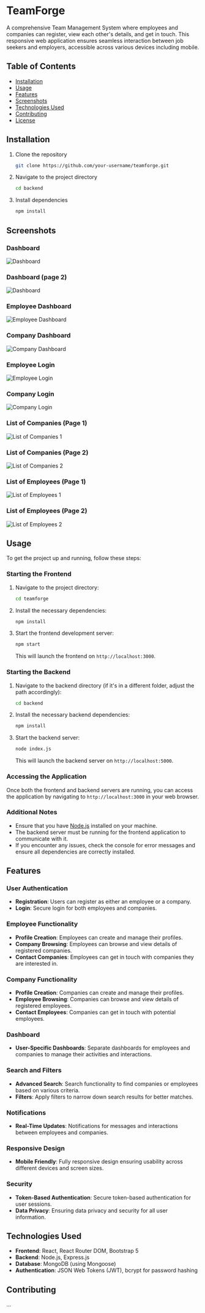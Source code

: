 # TeamForge
A comprehensive Team Management System where employees and companies can register, view each other's details, and get in touch. This responsive web application ensures seamless interaction between job seekers and employers, accessible across various devices including mobile.

## Table of Contents
- [Installation](#installation)
- [Usage](#usage)
- [Features](#features)
- [Screenshots](#screenshots)
- [Technologies Used](#technologies-used)
- [Contributing](#contributing)
- [License](#license)

## Installation
1. Clone the repository
    ```bash
    git clone https://github.com/your-username/teamforge.git
    ```
2. Navigate to the project directory
    ```bash
    cd backend
    ```
3. Install dependencies
    ```bash
    npm install
    ```

## Screenshots

### Dashboard
![Dashboard](./screenshots/Dashboard.png)

### Dashboard (page 2) 
![Dashboard](./screenshots/Dashboard2.png)

### Employee Dashboard
![Employee Dashboard](./screenshots/EmployeeDashboard.png)

### Company Dashboard
![Company Dashboard](./screenshots/CompanyDahboard.png)

### Employee Login
![Employee Login](./screenshots/Employeelogin.png)

### Company Login
![Company Login](./screenshots/Companylogin.png)

### List of Companies (Page 1)
![List of Companies 1](./screenshots/listofcompany1.png)

### List of Companies (Page 2)
![List of Companies 2](./screenshots/listofcompany2.png)

### List of Employees (Page 1)
![List of Employees 1](./screenshots/listofemployee1.png)

### List of Employees (Page 2)
![List of Employees 2](./screenshots/listofemployee2.png)

## Usage

To get the project up and running, follow these steps:

### Starting the Frontend

1. Navigate to the project directory:
    ```bash
    cd teamforge
    ```

2. Install the necessary dependencies:
    ```bash
    npm install
    ```

3. Start the frontend development server:
    ```bash
    npm start
    ```
    This will launch the frontend on `http://localhost:3000`.

### Starting the Backend

1. Navigate to the backend directory (if it's in a different folder, adjust the path accordingly):
    ```bash
    cd backend
    ```

2. Install the necessary backend dependencies:
    ```bash
    npm install
    ```

3. Start the backend server:
    ```bash
    node index.js
    ```
    This will launch the backend server on `http://localhost:5000`.

### Accessing the Application

Once both the frontend and backend servers are running, you can access the application by navigating to `http://localhost:3000` in your web browser.

### Additional Notes

- Ensure that you have [Node.js](https://nodejs.org/) installed on your machine.
- The backend server must be running for the frontend application to communicate with it.
- If you encounter any issues, check the console for error messages and ensure all dependencies are correctly installed.

## Features

### User Authentication
- **Registration**: Users can register as either an employee or a company.
- **Login**: Secure login for both employees and companies.

### Employee Functionality
- **Profile Creation**: Employees can create and manage their profiles.
- **Company Browsing**: Employees can browse and view details of registered companies.
- **Contact Companies**: Employees can get in touch with companies they are interested in.

### Company Functionality
- **Profile Creation**: Companies can create and manage their profiles.
- **Employee Browsing**: Companies can browse and view details of registered employees.
- **Contact Employees**: Companies can get in touch with potential employees.

### Dashboard
- **User-Specific Dashboards**: Separate dashboards for employees and companies to manage their activities and interactions.

### Search and Filters
- **Advanced Search**: Search functionality to find companies or employees based on various criteria.
- **Filters**: Apply filters to narrow down search results for better matches.

### Notifications
- **Real-Time Updates**: Notifications for messages and interactions between employees and companies.

### Responsive Design
- **Mobile Friendly**: Fully responsive design ensuring usability across different devices and screen sizes.

### Security
- **Token-Based Authentication**: Secure token-based authentication for user sessions.
- **Data Privacy**: Ensuring data privacy and security for all user information.

## Technologies Used

- **Frontend**: React, React Router DOM, Bootstrap 5
- **Backend**: Node.js, Express.js
- **Database**: MongoDB (using Mongoose)
- **Authentication**: JSON Web Tokens (JWT), bcrypt for password hashing

## Contributing
...
